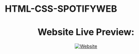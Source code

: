 <h1>HTML-CSS-SPOTIFYWEB</h1
<div>
  <h1 align="center">Website Live Preview:</h1>
  <p align="center">
    <a href="[https://simone823.github.io/proj-html-vuejs/](https://simone823.github.io/html-css-spotifyweb/)">
      <img alt="Website" src="https://img.shields.io/website?style=for-the-badge&up_color=green&up_message=LIVE%20PREVIEW&url=https%3A%2F%2Fsimone823.github.io%2Fhtml-css-spotifyweb%2F">
    </a>
  </p>
</div>
